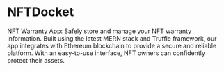 # NFTDocket
 NFT Warranty App: Safely store and manage your NFT warranty information. Built using the latest MERN stack and Truffle framework, our app integrates with Ethereum blockchain to provide a secure and reliable platform. With an easy-to-use interface, NFT owners can confidently protect their assets.
